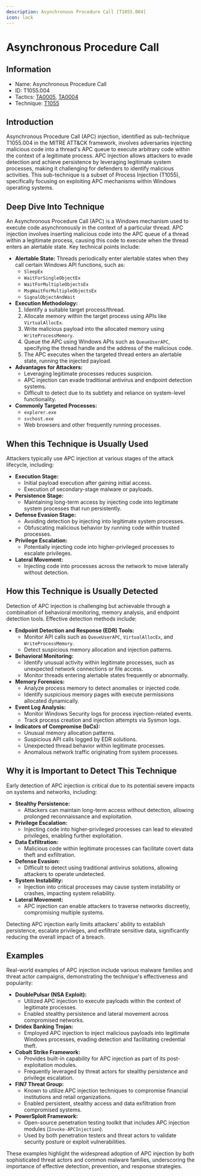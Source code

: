 ```yaml
---
description: Asynchronous Procedure Call [T1055.004]
icon: lock
---
```


# Asynchronous Procedure Call

## Information

* Name: Asynchronous Procedure Call
* ID: T1055.004
* Tactics: [TA0005](../), [TA0004](../../ta0004/)
* Technique: [T1055](./)

## Introduction

Asynchronous Procedure Call (APC) injection, identified as sub-technique T1055.004 in the MITRE ATT\&CK framework, involves adversaries injecting malicious code into a thread's APC queue to execute arbitrary code within the context of a legitimate process. APC injection allows attackers to evade detection and achieve persistence by leveraging legitimate system processes, making it challenging for defenders to identify malicious activities. This sub-technique is a subset of Process Injection (T1055), specifically focusing on exploiting APC mechanisms within Windows operating systems.

## Deep Dive Into Technique

An Asynchronous Procedure Call (APC) is a Windows mechanism used to execute code asynchronously in the context of a particular thread. APC injection involves inserting malicious code into the APC queue of a thread within a legitimate process, causing this code to execute when the thread enters an alertable state. Key technical points include:

* **Alertable State:** Threads periodically enter alertable states when they call certain Windows API functions, such as:
  * `SleepEx`
  * `WaitForSingleObjectEx`
  * `WaitForMultipleObjectsEx`
  * `MsgWaitForMultipleObjectsEx`
  * `SignalObjectAndWait`
* **Execution Methodology:**
  1. Identify a suitable target process/thread.
  2. Allocate memory within the target process using APIs like `VirtualAllocEx`.
  3. Write malicious payload into the allocated memory using `WriteProcessMemory`.
  4. Queue the APC using Windows APIs such as `QueueUserAPC`, specifying the thread handle and the address of the malicious code.
  5. The APC executes when the targeted thread enters an alertable state, running the injected payload.
* **Advantages for Attackers:**
  * Leveraging legitimate processes reduces suspicion.
  * APC injection can evade traditional antivirus and endpoint detection systems.
  * Difficult to detect due to its subtlety and reliance on system-level functionality.
* **Commonly Targeted Processes:**
  * `explorer.exe`
  * `svchost.exe`
  * Web browsers and other frequently running processes.

## When this Technique is Usually Used

Attackers typically use APC injection at various stages of the attack lifecycle, including:

* **Execution Stage:**
  * Initial payload execution after gaining initial access.
  * Execution of secondary-stage malware or payloads.
* **Persistence Stage:**
  * Maintaining long-term access by injecting code into legitimate system processes that run persistently.
* **Defense Evasion Stage:**
  * Avoiding detection by injecting into legitimate system processes.
  * Obfuscating malicious behavior by running code within trusted processes.
* **Privilege Escalation:**
  * Potentially injecting code into higher-privileged processes to escalate privileges.
* **Lateral Movement:**
  * Injecting code into processes across the network to move laterally without detection.

## How this Technique is Usually Detected

Detection of APC injection is challenging but achievable through a combination of behavioral monitoring, memory analysis, and endpoint detection tools. Effective detection methods include:

* **Endpoint Detection and Response (EDR) Tools:**
  * Monitor API calls such as `QueueUserAPC`, `VirtualAllocEx`, and `WriteProcessMemory`.
  * Detect suspicious memory allocation and injection patterns.
* **Behavioral Monitoring:**
  * Identify unusual activity within legitimate processes, such as unexpected network connections or file access.
  * Monitor threads entering alertable states frequently or abnormally.
* **Memory Forensics:**
  * Analyze process memory to detect anomalies or injected code.
  * Identify suspicious memory pages with execute permissions allocated dynamically.
* **Event Log Analysis:**
  * Monitor Windows Security logs for process injection-related events.
  * Track process creation and injection attempts via Sysmon logs.
* **Indicators of Compromise (IoCs):**
  * Unusual memory allocation patterns.
  * Suspicious API calls logged by EDR solutions.
  * Unexpected thread behavior within legitimate processes.
  * Anomalous network traffic originating from system processes.

## Why it is Important to Detect This Technique

Early detection of APC injection is critical due to its potential severe impacts on systems and networks, including:

* **Stealthy Persistence:**
  * Attackers can maintain long-term access without detection, allowing prolonged reconnaissance and exploitation.
* **Privilege Escalation:**
  * Injecting code into higher-privileged processes can lead to elevated privileges, enabling further exploitation.
* **Data Exfiltration:**
  * Malicious code within legitimate processes can facilitate covert data theft and exfiltration.
* **Defense Evasion:**
  * Difficult to detect using traditional antivirus solutions, allowing attackers to operate undetected.
* **System Instability:**
  * Injection into critical processes may cause system instability or crashes, impacting system reliability.
* **Lateral Movement:**
  * APC injection can enable attackers to traverse networks discreetly, compromising multiple systems.

Detecting APC injection early limits attackers' ability to establish persistence, escalate privileges, and exfiltrate sensitive data, significantly reducing the overall impact of a breach.

## Examples

Real-world examples of APC injection include various malware families and threat actor campaigns, demonstrating the technique's effectiveness and popularity:

* **DoublePulsar (NSA Exploit):**
  * Utilized APC injection to execute payloads within the context of legitimate processes.
  * Enabled stealthy persistence and lateral movement across compromised networks.
* **Dridex Banking Trojan:**
  * Employed APC injection to inject malicious payloads into legitimate Windows processes, evading detection and facilitating credential theft.
* **Cobalt Strike Framework:**
  * Provides built-in capability for APC injection as part of its post-exploitation modules.
  * Frequently leveraged by threat actors for stealthy persistence and privilege escalation.
* **FIN7 Threat Group:**
  * Known to utilize APC injection techniques to compromise financial institutions and retail organizations.
  * Enabled persistent, stealthy access and data exfiltration from compromised systems.
* **PowerSploit Framework:**
  * Open-source penetration testing toolkit that includes APC injection modules (`Invoke-APCInjection`).
  * Used by both penetration testers and threat actors to validate security posture or exploit vulnerabilities.

These examples highlight the widespread adoption of APC injection by both sophisticated threat actors and common malware families, underscoring the importance of effective detection, prevention, and response strategies.
